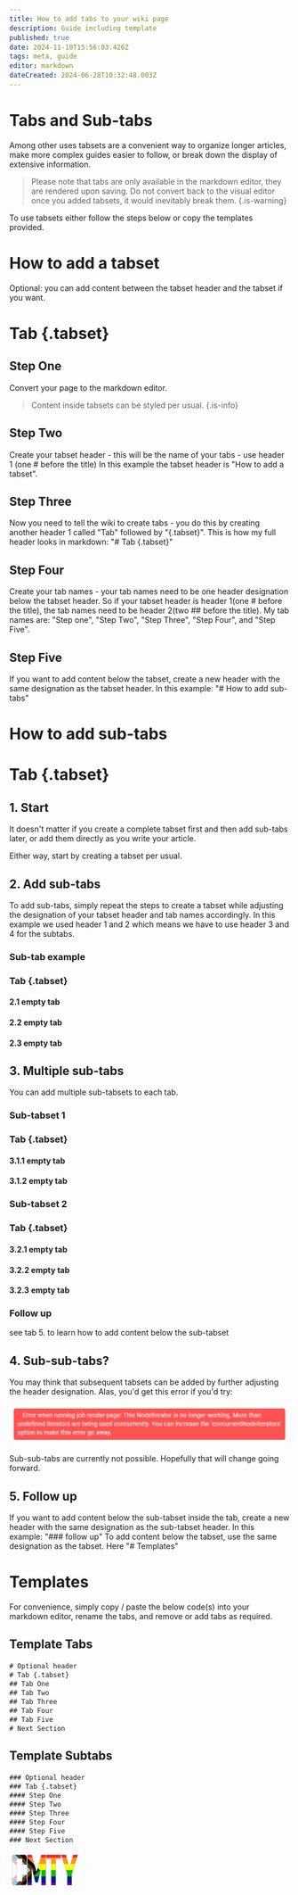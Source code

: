 ```yaml
---
title: How to add tabs to your wiki page
description: Guide including template
published: true
date: 2024-11-10T15:56:03.426Z
tags: meta, guide
editor: markdown
dateCreated: 2024-06-28T10:32:48.003Z
---
```


# Tabs and Sub-tabs

Among other uses tabsets are a convenient way to organize longer articles, make more complex guides easier to follow, or break down the display of extensive information.

> Please note that tabs are only available in the markdown editor, they are rendered upon saving. 
Do not convert back to the visual editor once you added tabsets, it would inevitably break them.
{.is-warning}

To use tabsets either follow the steps below or copy the templates provided.

# How to add a tabset

Optional: you can add content between the tabset header and the tabset if you want.

# Tab {.tabset}
## Step One
Convert your page to the markdown editor.
> Content inside tabsets can be styled per usual.
{.is-info}

## Step Two
Create your tabset header - this will be the name of your tabs - use header 1 (one # before the title)
In this example the tabset header is "How to add a tabset".

## Step Three
Now you need to tell the wiki to create tabs - you do this by creating another header 1 called "Tab" followed by "{.tabset}".
This is how my full header looks in markdown:
"# Tab {.tabset}"

## Step Four
Create your tab names - your tab names need to be one header designation below the tabset header. So if your tabset header is header 1(one # before the title), the tab names need to be header 2(two ## before the title).
My tab names are: "Step one", "Step Two", "Step Three", "Step Four", and "Step Five".

## Step Five
If you want to add content below the tabset, create a new header with the same designation as the tabset header.
In this example: "# How to add sub-tabs"

# How to add sub-tabs

# Tab {.tabset}
## 1. Start
It doesn't matter if you create a complete tabset first and then add sub-tabs later, or add them directly as you write your article.

Either way, start by creating a tabset per usual.

## 2. Add sub-tabs
To add sub-tabs, simply repeat the steps to create a tabset while adjusting the designation of your tabset header and tab names accordingly.
In this example we used header 1 and 2 which means we have to use header 3 and 4 for the subtabs.

### Sub-tab example
### Tab {.tabset}
#### 2.1 empty tab
#### 2.2 empty tab
#### 2.3 empty tab

## 3. Multiple sub-tabs
You can add multiple sub-tabsets to each tab.
### Sub-tabset 1
### Tab {.tabset}
#### 3.1.1 empty tab
#### 3.1.2 empty tab
### Sub-tabset 2
### Tab {.tabset}
#### 3.2.1 empty tab
#### 3.2.2 empty tab
#### 3.2.3 empty tab
### Follow up
see tab 5. to learn how to add content below the sub-tabset

## 4. Sub-sub-tabs?
You may think that subsequent tabsets can be added by further adjusting the header designation. Alas, you'd get this error if you'd try:

![error_nodeiterator.webp](/meta/tabsets/error_nodeiterator.webp)

Sub-sub-tabs are currently not possible. Hopefully that will change going forward.

## 5. Follow up
If you want to add content below the sub-tabset inside the tab, create a new header with the same designation as the sub-tabset header.
In this example: "### follow up"
To add content below the tabset, use the same designation as the tabset.
Here "# Templates"


# Templates
For convenience, simply copy / paste the below code(s) into your markdown editor, rename the tabs, and remove or add tabs as required.

## Template Tabs

```
# Optional header
# Tab {.tabset}
## Tab One
## Tab Two
## Tab Three
## Tab Four
## Tab Five
# Next Section
```

## Template Subtabs
```
### Optional header
### Tab {.tabset}
#### Step One
#### Step Two
#### Step Three
#### Step Four
#### Step Five
### Next Section
```



![cmty_pride_logo.webp](/test/alithea/cmty_pride_logo.webp)



















